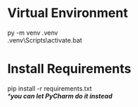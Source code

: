 # Virtual Environment
py -m venv .venv<br />
.venv\Scripts\activate.bat

# Install Requirements
pip install -r requirements.txt
<br />_***you can let PyCharm do it instead**_
